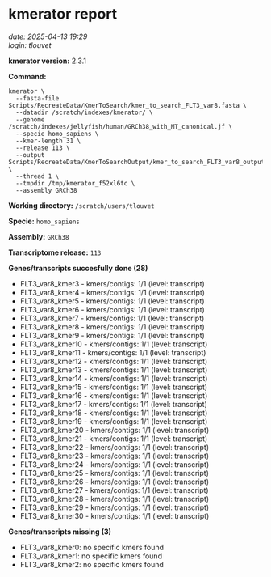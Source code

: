 # kmerator report
*date: 2025-04-13 19:29*  
*login: tlouvet*

**kmerator version:** 2.3.1

**Command:**

```
kmerator \
  --fasta-file Scripts/RecreateData/KmerToSearch/kmer_to_search_FLT3_var8.fasta \
  --datadir /scratch/indexes/kmerator/ \
  --genome /scratch/indexes/jellyfish/human/GRCh38_with_MT_canonical.jf \
  --specie homo_sapiens \
  --kmer-length 31 \
  --release 113 \
  --output Scripts/RecreateData/KmerToSearchOutput/kmer_to_search_FLT3_var8_output \
  --thread 1 \
  --tmpdir /tmp/kmerator_f52xl6tc \
  --assembly GRCh38
```

**Working directory:** `/scratch/users/tlouvet`

**Specie:** `homo_sapiens`

**Assembly:** `GRCh38`

**Transcriptome release:** `113`

**Genes/transcripts succesfully done (28)**

- FLT3_var8_kmer3 - kmers/contigs: 1/1 (level: transcript)
- FLT3_var8_kmer4 - kmers/contigs: 1/1 (level: transcript)
- FLT3_var8_kmer5 - kmers/contigs: 1/1 (level: transcript)
- FLT3_var8_kmer6 - kmers/contigs: 1/1 (level: transcript)
- FLT3_var8_kmer7 - kmers/contigs: 1/1 (level: transcript)
- FLT3_var8_kmer8 - kmers/contigs: 1/1 (level: transcript)
- FLT3_var8_kmer9 - kmers/contigs: 1/1 (level: transcript)
- FLT3_var8_kmer10 - kmers/contigs: 1/1 (level: transcript)
- FLT3_var8_kmer11 - kmers/contigs: 1/1 (level: transcript)
- FLT3_var8_kmer12 - kmers/contigs: 1/1 (level: transcript)
- FLT3_var8_kmer13 - kmers/contigs: 1/1 (level: transcript)
- FLT3_var8_kmer14 - kmers/contigs: 1/1 (level: transcript)
- FLT3_var8_kmer15 - kmers/contigs: 1/1 (level: transcript)
- FLT3_var8_kmer16 - kmers/contigs: 1/1 (level: transcript)
- FLT3_var8_kmer17 - kmers/contigs: 1/1 (level: transcript)
- FLT3_var8_kmer18 - kmers/contigs: 1/1 (level: transcript)
- FLT3_var8_kmer19 - kmers/contigs: 1/1 (level: transcript)
- FLT3_var8_kmer20 - kmers/contigs: 1/1 (level: transcript)
- FLT3_var8_kmer21 - kmers/contigs: 1/1 (level: transcript)
- FLT3_var8_kmer22 - kmers/contigs: 1/1 (level: transcript)
- FLT3_var8_kmer23 - kmers/contigs: 1/1 (level: transcript)
- FLT3_var8_kmer24 - kmers/contigs: 1/1 (level: transcript)
- FLT3_var8_kmer25 - kmers/contigs: 1/1 (level: transcript)
- FLT3_var8_kmer26 - kmers/contigs: 1/1 (level: transcript)
- FLT3_var8_kmer27 - kmers/contigs: 1/1 (level: transcript)
- FLT3_var8_kmer28 - kmers/contigs: 1/1 (level: transcript)
- FLT3_var8_kmer29 - kmers/contigs: 1/1 (level: transcript)
- FLT3_var8_kmer30 - kmers/contigs: 1/1 (level: transcript)


**Genes/transcripts missing (3)**

- FLT3_var8_kmer0: no specific kmers found
- FLT3_var8_kmer1: no specific kmers found
- FLT3_var8_kmer2: no specific kmers found
